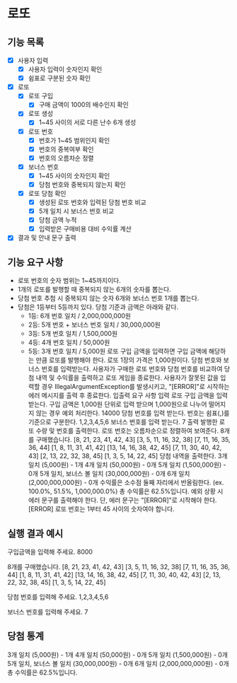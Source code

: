 # 로또

## 기능 목록

- [x] 사용자 입력
   - [x] 사용자 입력이 숫자인지 확인
   - [x] 쉼표로 구분된 숫자 확인

- [x] 로또
  - [x] 로또 구입
    - [x] 구매 금액이 1000의 배수인지 확인

  - [x] 로또 생성
    - [x] 1~45 사이의 서로 다른 난수 6개 생성

  - [x] 로또 번호
    - [x] 번호가 1~45 범위인지 확인
    - [x] 번호의 중복여부 확인
    - [x] 번호의 오름차순 정렬
    
  - [x] 보너스 번호
    - [x] 1~45 사이의 숫자인지 확인
    - [x] 당첨 번호와 중복되지 않는지 확인

  - [x] 로또 당첨 확인
    - [x] 생성된 로또 번호와 입력된 당첨 번호 비교
    - [x] 5개 일치 시 보너스 번호 비교
    - [x] 당첨 금액 누적
    - [x] 입력받은 구매비용 대비 수익률 계산
 
- [x] 결과 및 안내 문구 출력

## 기능 요구 사항
- 로또 번호의 숫자 범위는 1~45까지이다.
- 1개의 로또를 발행할 때 중복되지 않는 6개의 숫자를 뽑는다.
- 당첨 번호 추첨 시 중복되지 않는 숫자 6개와 보너스 번호 1개를 뽑는다.
- 당첨은 1등부터 5등까지 있다. 당첨 기준과 금액은 아래와 같다.
    - 1등: 6개 번호 일치 / 2,000,000,000원
    - 2등: 5개 번호 + 보너스 번호 일치 / 30,000,000원
    - 3등: 5개 번호 일치 / 1,500,000원
    - 4등: 4개 번호 일치 / 50,000원
    - 5등: 3개 번호 일치 / 5,000원
      로또 구입 금액을 입력하면 구입 금액에 해당하는 만큼 로또를 발행해야 한다.
      로또 1장의 가격은 1,000원이다.
      당첨 번호와 보너스 번호를 입력받는다.
      사용자가 구매한 로또 번호와 당첨 번호를 비교하여 당첨 내역 및 수익률을 출력하고 로또 게임을 종료한다.
      사용자가 잘못된 값을 입력할 경우 IllegalArgumentException를 발생시키고, "[ERROR]"로 시작하는 에러 메시지를 출력 후 종료한다.
      입출력 요구 사항
      입력
      로또 구입 금액을 입력 받는다. 구입 금액은 1,000원 단위로 입력 받으며 1,000원으로 나누어 떨어지지 않는 경우 예외 처리한다.
      14000
      당첨 번호를 입력 받는다. 번호는 쉼표(,)를 기준으로 구분한다.
      1,2,3,4,5,6
      보너스 번호를 입력 받는다.
      7
      출력
      발행한 로또 수량 및 번호를 출력한다. 로또 번호는 오름차순으로 정렬하여 보여준다.
      8개를 구매했습니다.
      [8, 21, 23, 41, 42, 43]
      [3, 5, 11, 16, 32, 38]
      [7, 11, 16, 35, 36, 44]
      [1, 8, 11, 31, 41, 42]
      [13, 14, 16, 38, 42, 45]
      [7, 11, 30, 40, 42, 43]
      [2, 13, 22, 32, 38, 45]
      [1, 3, 5, 14, 22, 45]
      당첨 내역을 출력한다.
      3개 일치 (5,000원) - 1개
      4개 일치 (50,000원) - 0개
      5개 일치 (1,500,000원) - 0개
      5개 일치, 보너스 볼 일치 (30,000,000원) - 0개
      6개 일치 (2,000,000,000원) - 0개
      수익률은 소수점 둘째 자리에서 반올림한다. (ex. 100.0%, 51.5%, 1,000,000.0%)
      총 수익률은 62.5%입니다.
      예외 상황 시 에러 문구를 출력해야 한다. 단, 에러 문구는 "[ERROR]"로 시작해야 한다.
      [ERROR] 로또 번호는 1부터 45 사이의 숫자여야 합니다.
      

## 실행 결과 예시
구입금액을 입력해 주세요. 
8000

8개를 구매했습니다.
[8, 21, 23, 41, 42, 43]
[3, 5, 11, 16, 32, 38]
[7, 11, 16, 35, 36, 44]
[1, 8, 11, 31, 41, 42]
[13, 14, 16, 38, 42, 45]
[7, 11, 30, 40, 42, 43]
[2, 13, 22, 32, 38, 45]
[1, 3, 5, 14, 22, 45]

당첨 번호를 입력해 주세요.
1,2,3,4,5,6

보너스 번호를 입력해 주세요.
7

당첨 통계
---
3개 일치 (5,000원) - 1개
4개 일치 (50,000원) - 0개
5개 일치 (1,500,000원) - 0개
5개 일치, 보너스 볼 일치 (30,000,000원) - 0개
6개 일치 (2,000,000,000원) - 0개
총 수익률은 62.5%입니다.